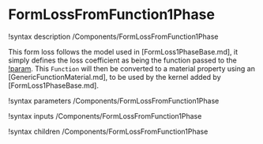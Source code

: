 # FormLossFromFunction1Phase

!syntax description /Components/FormLossFromFunction1Phase

This form loss follows the model used in [FormLoss1PhaseBase.md],
it simply defines the loss coefficient as being the function passed to the [!param](/Components/FormLossFromFunction1Phase/K_prime). This `Function` will then be converted to a material property using an
[GenericFunctionMaterial.md], to be used by the kernel added by [FormLoss1PhaseBase.md].

!syntax parameters /Components/FormLossFromFunction1Phase

!syntax inputs /Components/FormLossFromFunction1Phase

!syntax children /Components/FormLossFromFunction1Phase

